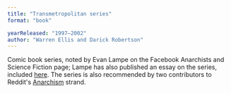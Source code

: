 ```yaml
---
title: "Transmetropolitan series"
format: "book"

yearReleased: "1997–2002"
author: "Warren Ellis and Darick Robertson"
---
```

Comic book series, noted by Evan Lampe on the Facebook  Anarchists and Science Fiction page; Lampe has also published an essay on the  series, included <a href="–">here</a>. The series is also recommended by two  contributors to Reddit's <a href="http://www.reddit.com/r/Anarchism/comments/1d7esn/">Anarchism</a>  strand.
 